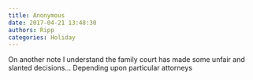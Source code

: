 ```yaml
---
title: Anonymous
date: 2017-04-21 13:48:30
authors: Ripp
categories: Holiday
---
```


 On another note I understand the family court has made some unfair and slanted decisions... Depending upon particular attorneys